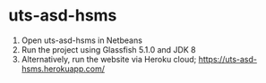 # uts-asd-hsms
1. Open uts-asd-hsms in Netbeans
2. Run the project using Glassfish 5.1.0 and JDK 8
3. Alternatively, run the website via Heroku cloud;
https://uts-asd-hsms.herokuapp.com/
